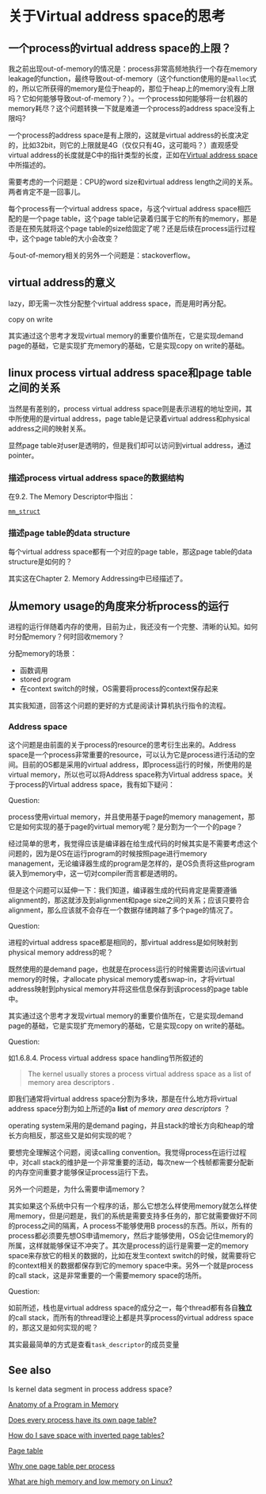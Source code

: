 # 关于Virtual address space的思考

## 一个process的virtual address space的上限？

我之前出现out-of-memory的情况是：process非常高频地执行一个存在memory leakage的function，最终导致out-of-memory（这个function使用的是`malloc`式的，所以它所获得的memory是位于heap的，那位于heap上的memory没有上限吗？它如何能够导致out-of-memory？）。一个process如何能够将一台机器的memory耗尽？这个问题转换一下就是难道一个process的address space没有上限吗?

一个process的address space是有上限的，这就是virtual address的长度决定的，比如32bit，则它的上限就是4G（仅仅只有4G，这可能吗？）直观感受virtual address的长度就是C中的指针类型的长度，正如在[Virtual address space](https://en.wikipedia.org/wiki/Virtual_address_space)中所描述的。

需要考虑的一个问题是：CPU的word size和virtual address length之间的关系。两者肯定不是一回事儿。

每个process有一个virtual address space，与这个virtual address space相匹配的是一个page table，这个page table记录着归属于它的所有的memory，那是否是在预先就将这个page table的size给固定了呢？还是后续在process运行过程中，这个page table的大小会改变？

与out-of-memory相关的另外一个问题是：stackoverflow。




## virtual address的意义
lazy，即无需一次性分配整个virtual address space，而是用时再分配。

copy on write



其实通过这个思考才发现virtual memory的重要价值所在，它是实现demand page的基础，它是实现扩充memory的基础，它是实现copy on write的基础。


## linux process virtual address space和page table之间的关系

当然是有差别的，process virtual address space则是表示进程的地址空间，其中所使用的是virtual address，page table是记录着virtual address和physical address之间的映射关系。

显然page table对user是透明的，但是我们却可以访问到virtual address，通过pointer。

### 描述process virtual address space的数据结构

在9.2. The Memory Descriptor中指出：

[`mm_struct`](https://elixir.bootlin.com/linux/latest/ident/mm_struct)

### 描述page table的data structure

每个virtual address space都有一个对应的page table，那这page table的data structure是如何的？

其实这在Chapter 2. Memory Addressing中已经描述了。

## 从memory usage的角度来分析process的运行

进程的运行伴随着内存的使用，目前为止，我还没有一个完整、清晰的认知。如何时分配memory？何时回收memory？

分配memory的场景：

- 函数调用
- stored program
- 在context switch的时候，OS需要将process的context保存起来



其实我知道，回答这个问题的更好的方式是阅读计算机执行指令的流程。



### Address space

这个问题是由前面的关于process的resource的思考衍生出来的。Address space是一个process非常重要的resource，可以认为它是process进行活动的空间。目前的OS都是采用的virtual address，即process运行的时候，所使用的是virtual memory，所以也可以将Address space称为Virtual address space。关于process的Virtual address space，我有如下疑问：

Question:

process使用virtual memory，并且使用基于page的memory management，那它是如何实现的基于page的virtual memory呢？是分割为一个一个的page？

经过简单的思考，我觉得应该是编译器在给生成代码的时候其实是不需要考虑这个问题的，因为是OS在运行program的时候按照page进行memory management，无论编译器生成的program是怎样的，是OS负责将这些program装入到memory中，这一切对compiler而言都是透明的。

但是这个问题可以延伸一下：我们知道，编译器生成的代码肯定是需要遵循alignment的，那这就涉及到alignment和page size之间的关系；应该只要符合alignment，那么应该就不会存在一个数据存储跨越了多个page的情况了。

Question:

进程的virtual address space都是相同的，那virtual address是如何映射到physical memory address的呢？

既然使用的是demand page，也就是在process运行的时候需要访问该virtual memory的时候，才allocate physical memory或者swap-in，才将virtual address映射到physical memory并将这些信息保存到该process的page table中。

其实通过这个思考才发现virtual memory的重要价值所在，它是实现demand page的基础，它是实现扩充memory的基础，它是实现copy on write的基础。



Question:

如1.6.8.4. Process virtual address space handling节所叙述的

> The kernel usually stores a process virtual address space as a list of memory area descriptors .

即我们通常将virtual address space分割为多块，那是在什么地方将virtual address space分割为如上所述的a **list** of *memory area descriptors* ？

operating system采用的是demand paging，并且stack的增长方向和heap的增长方向相反，那这些又是如何实现的呢？

要想完全理解这个问题，阅读calling convention。我觉得process在运行过程中，对call stack的维护是一个非常重要的活动，每次new一个栈帧都需要分配新的内存空间重要才能够保证process运行下去。

另外一个问题是，为什么需要申请memory？

其实如果这个系统中只有一个程序的话，那么它想怎么样使用memory就怎么样使用memory，但是问题是，我们的系统是需要支持多任务的，那它就需要做好不同的process之间的隔离，A process不能够使用B process的东西。所以，所有的process都必须要先想OS申请memory，然后才能够使用，OS会记住memory的所属，这样就能够保证不冲突了。其次是process的运行是需要一定的memory space来存放它的相关的数据的，比如在发生context switch的时候，就需要将它的context相关的数据都保存到它的memory space中来。另外一个就是process的call stack，这是非常重要的一个需要memory space的场所。



Question:

如前所述，栈也是virtual address space的成分之一，每个thread都有各自**独立**的call stack，而所有的thread理论上都是共享process的virtual address space的，那这又是如何实现的呢？

其实最最简单的方式是查看`task_descriptor`的成员变量





## See also

Is kernel data segment in process address space?

[Anatomy of a Program in Memory](https://manybutfinite.com/post/anatomy-of-a-program-in-memory/)

[Does every process have its own page table?](https://stackoverflow.com/questions/4381317/does-every-process-have-its-own-page-table)

[How do I save space with inverted page tables?](https://stackoverflow.com/questions/10772094/how-do-i-save-space-with-inverted-page-tables)

[Page table](https://en.wikipedia.org/wiki/Page_table)

[Why one page table per process](https://stackoverflow.com/questions/8305254/why-one-page-table-per-process)

[What are high memory and low memory on Linux?](https://unix.stackexchange.com/questions/4929/what-are-high-memory-and-low-memory-on-linux)

